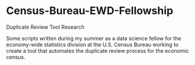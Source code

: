 # Census-Bureau-EWD-Fellowship
Duplicate Review Tool Research



Some scripts written during my summer as a data science fellow for the economy-wide statistics division at the U.S. Census Bureau working to create a tool that automates the duplicate review process for the economic census.
